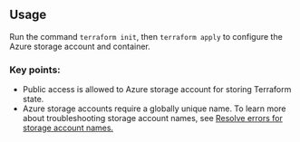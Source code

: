 ## Usage
Run the command `terraform init`, then `terraform apply` to configure the Azure 
storage account and container.

### Key points:
* Public access is allowed to Azure storage account for storing Terraform state.
* Azure storage accounts require a globally unique name. To learn more about 
troubleshooting storage account names, see 
[Resolve errors for storage account names.](https://docs.microsoft.com/en-us/azure/azure-resource-manager/templates/error-storage-account-name)
